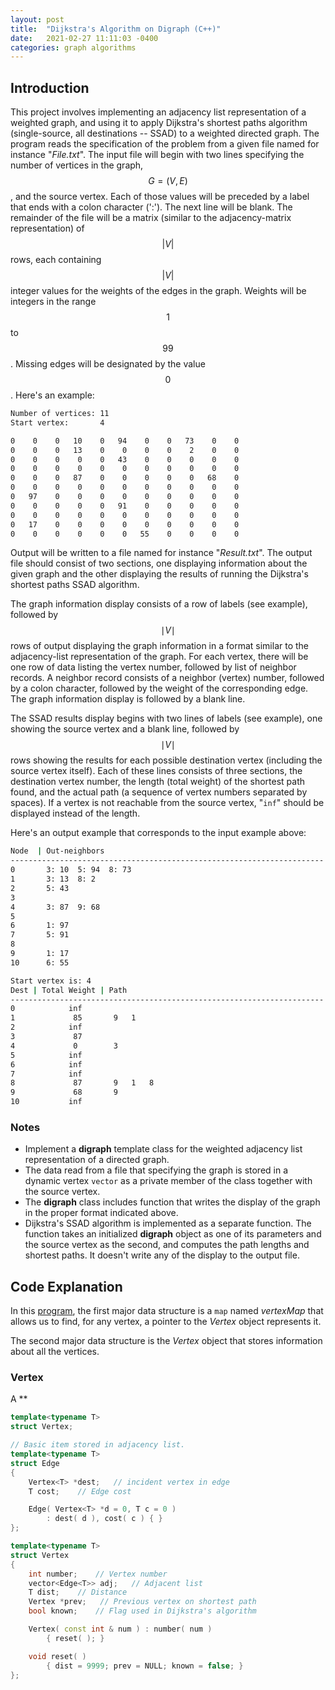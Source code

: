 ```yaml
---
layout: post
title:  "Dijkstra's Algorithm on Digraph (C++)"
date:   2021-02-27 11:11:03 -0400
categories: graph algorithms
---
```

## Introduction
This project involves implementing an adjacency list representation of a weighted graph, and using it to apply Dijkstra's shortest paths algorithm (single-source, all destinations -- SSAD) to a weighted directed graph. The program reads the specification of the problem from a given file named for instance "*File.txt*". The input file will begin with two lines specifying the number of vertices in the graph, $$G=(V, E)$$, and the source vertex. Each of those values will be preceded by a label that ends with a colon character (':'). The next line will be blank. The remainder of the file will be a matrix (similar to the adjacency-matrix representation) of $$|V|$$ rows, each containing $$|V|$$ integer values for the weights of the edges in the graph. Weights will be integers in the range $$1$$ to $$99$$. Missing edges will be designated by the value $$0$$. Here's an example:

```sh
Number of vertices: 11
Start vertex:       4    

0    0    0   10    0   94    0    0   73    0    0
0    0    0   13    0    0    0    0    2    0    0
0    0    0    0    0   43    0    0    0    0    0
0    0    0    0    0    0    0    0    0    0    0
0    0    0   87    0    0    0    0    0   68    0
0    0    0    0    0    0    0    0    0    0    0
0   97    0    0    0    0    0    0    0    0    0
0    0    0    0    0   91    0    0    0    0    0
0    0    0    0    0    0    0    0    0    0    0
0   17    0    0    0    0    0    0    0    0    0
0    0    0    0    0    0   55    0    0    0    0
```

Output will be written to a file named for instance "*Result.txt*". The output file should consist of two sections, one displaying information about the given graph and the other displaying the results of running the Dijkstra's shortest paths SSAD algorithm.

The graph information display consists of a row of labels (see example), followed by $$\mid V\mid$$ rows of output displaying the graph information in a format similar to the adjacency-list representation of the graph. For each vertex, there will be one row of data listing the vertex number, followed by list of neighbor records. A neighbor record consists of a neighbor (vertex) number, followed by a colon character, followed by the weight of the corresponding edge. The graph information display is followed by a blank line.

The SSAD results display begins with two lines of labels (see example), one showing the source vertex and a blank line, followed by $$\mid V\mid$$ rows showing the results for each possible destination vertex (including the source vertex itself). Each of these lines consists of three sections, the destination vertex number, the length (total weight) of the shortest path found, and the actual path (a sequence of vertex numbers separated by spaces). If a vertex is not reachable from the source vertex, "`inf`" should be displayed instead of the length.

Here's an output example that corresponds to the input example above:

```sh
Node  | Out-neighbors
----------------------------------------------------------------------
0       3: 10  5: 94  8: 73
1       3: 13  8: 2
2       5: 43
3      
4       3: 87  9: 68   
5           
6       1: 97   
7       5: 91   
8          
9       1: 17
10      6: 55

Start vertex is: 4
Dest | Total Weight | Path
----------------------------------------------------------------------
0            inf        
1             85       9   1
2            inf          
3             87         
4             0        3   
5            inf   
6            inf         
7            inf          
8             87       9   1   8
9             68       9   
10           inf  
```

### Notes
- Implement a **digraph** template class for the weighted adjacency list representation of a directed graph.
- The data read from a file that specifying the graph is stored in a dynamic vertex `vector` as a private member of the class together with the source vertex.
- The **digraph** class includes function that writes the display of the graph in the proper format indicated above.
- Dijkstra's SSAD algorithm is implemented as a separate function. The function takes an initialized **digraph** object as one of its parameters and the source vertex as the second, and computes the path lengths and shortest paths. It doesn't write any of the display to the output file.

## Code Explanation
In this [program](https://github.com/zyz9066/Algorithms/blob/master/Graph%20Algorithm/main.cpp), the first major data structure is a `map` named *vertexMap* that allows us to find, for any vertex, a pointer to the *Vertex* object represents it.

The second major data structure is the *Vertex* object that stores information about all the vertices.

### Vertex
A **
```cpp
template<typename T>
struct Vertex;

// Basic item stored in adjacency list.
template<typename T>
struct Edge
{
    Vertex<T> *dest;   // incident vertex in edge
    T cost;    // Edge cost

    Edge( Vertex<T> *d = 0, T c = 0 )
        : dest( d ), cost( c ) { }
};

template<typename T>
struct Vertex
{
    int number;    // Vertex number
    vector<Edge<T>> adj;   // Adjacent list
    T dist;    // Distance
    Vertex *prev;   // Previous vertex on shortest path
    bool known;    // Flag used in Dijkstra's algorithm

    Vertex( const int & num ) : number( num )
        { reset( ); }

    void reset( )
        { dist = 9999; prev = NULL; known = false; }
};
```

